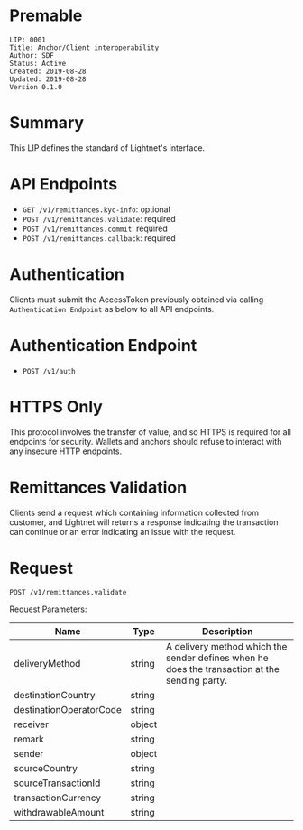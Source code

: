 # Premable
```
LIP: 0001
Title: Anchor/Client interoperability
Author: SDF
Status: Active
Created: 2019-08-28
Updated: 2019-08-28
Version 0.1.0
```
# Summary

This LIP defines the standard of Lightnet's interface.

# API Endpoints

- `GET /v1/remittances.kyc-info`: optional
- `POST /v1/remittances.validate`: required
- `POST /v1/remittances.commit`: required
- `POST /v1/remittances.callback`: required

# Authentication

  Clients must submit the AccessToken previously obtained via calling `Authentication Endpoint` as below to all API endpoints.
  

# Authentication Endpoint

- `POST /v1/auth`

# HTTPS Only

This protocol involves the transfer of value, and so HTTPS is required for all endpoints for security. Wallets and anchors should refuse to interact with any insecure HTTP endpoints.

# Remittances Validation

  Clients send a request which containing information collected from customer, and Lightnet will returns a response indicating the transaction can continue or an error indicating an issue with the request.
  
# Request

    POST /v1/remittances.validate
    
Request Parameters:

|Name                |Type                          |Description                         |
|----------------|-------------------------------|-----------------------------|
|deliveryMethod|string            |A delivery method which the sender defines when he does the transaction at the sending party.           |
|destinationCountry|string            |            |
|destinationOperatorCode|string            |            |
|receiver|object            |            |
|remark|string            |            |
|sender|object            |            |
|sourceCountry|string            |            |
|sourceTransactionId|string            |            |
|transactionCurrency|string            |            |
|withdrawableAmount|string            |            |


